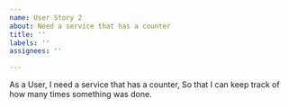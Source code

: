 ```yaml
---
name: User Story 2
about: Need a service that has a counter
title: ''
labels: ''
assignees: ''

---
```


As a User, I need a service that has a counter, So that I can keep track of how many times
something was done.
